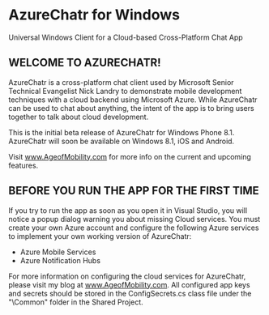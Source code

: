 AzureChatr for Windows
======================

Universal Windows Client for a Cloud-based Cross-Platform Chat App

WELCOME TO AZURECHATR!
----------------------

AzureChatr is a cross-platform chat client used by Microsoft Senior Technical
Evangelist Nick Landry to demonstrate mobile development techniques with a 
cloud backend using Microsoft Azure. While AzureChatr can be used to chat about
anything, the intent of the app is to bring users together to talk about cloud
development.

This is the initial beta release of AzureChatr for Windows Phone 8.1.
AzureChatr will soon be available on Windows 8.1, iOS and Android.

Visit www.AgeofMobility.com for more info on the current and upcoming features.


BEFORE YOU RUN THE APP FOR THE FIRST TIME
-----------------------------------------
If you try to run the app as soon as you open it in Visual Studio, you will
notice a popup dialog warning you about missing Cloud services.
You must create your own Azure account and configure the following Azure 
services to implement your own working version of AzureChatr:

- Azure Mobile Services
- Azure Notification Hubs

For more information on configuring the cloud services for AzureChatr, please
visit my blog at www.AgeofMobility.com. All configured app keys and secrets
should be stored in the ConfigSecrets.cs class file under the "\Common" folder
in the Shared Project.
